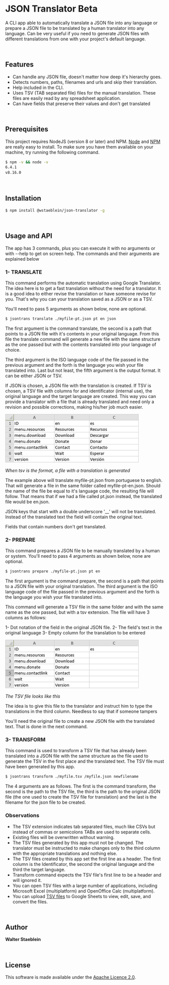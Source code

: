 # JSON Translator Beta

A CLI app able to automatically translate a JSON file into any language or prepare a JSON file to be translated by a human translator into any language. Can be very useful if you need to generate JSON files with different translations from one with your project's default language.

  
  
  
## Features

- Can handle any JSON file, doesn't matter how deep it's hierarchy goes.
- Detects numbers, paths, filenames and urls and skip their translation.
- Help included in the CLI.
- Uses TSV (TAB separated file) files for the manual translation. These files are easily read by any spreadsheet application.
- Can have fields that preserve their values and don't get translated

  
  
  
## Prerequisites

This project requires NodeJS (version 8 or later) and NPM.
[Node](http://nodejs.org/) and [NPM](https://npmjs.org/) are really easy to install.
To make sure you have them available on your machine, try running the following command.

```sh
$ npm -v && node -v
6.4.1
v8.16.0
```

  
  
  
## Installation

```sh
$ npm install @wstaeblein/json-translator -g
```

  
  
  
## Usage and API

The app has 3 commands, plus you can execute it with no arguments or with --help to get on screen help. The commands and their arguments are explained below
  
  
### 1- TRANSLATE

This command performs the automatic translation using Google Translator. The idea here is to get a fast translation without the need for a translator. It is a good idea to either revise the translation or have someone revise for you. That's why you can your translation saved as a JSON or as a TSV.

You'll need to pass 5 arguments as shown below, none are optional.

```sh
$ jsontrans translate ./myfile-pt.json pt en json
```
The first argument is the command translate, the second is a path that points to a JSON file with it's contents in your original language. From this file the translate command will generate a new file with the same structure as the one passed but with the contents translated into your language of choice.

The third argument is the ISO language code of the file passed in the previous argument and the forth is the language you wish your file translated into. Last but not least, the fifth argument is the output format. It can be either JSON or TSV. 

If JSON is chosen, a JSON file with the translation is created. If TSV is chosen, a TSV file with columns for and identificator (internal use), the original language and the target language are created. This way you can provide a translator with a file that is already translated and need only a revision and possible corrections, making his/her job much easier.

![TSV file with translation](./imgs/tsv-ready.png)

*When tsv is the format, a file with a translation is generated*

The example above will translate myfile-pt.json from portuguese to english. That will generate a file in the same folder called myfile-pt-en.json. Should the name of the file be equal to it's language code, the resulting file will follow. That means that if we had a file called pt.json instead, the translated file would be en.json.

JSON keys that start with a double underscore '__' will not be translated. Instead of the translated text the field will contain the original text.

Fields that contain numbers don't get translated.
  
  
### 2- PREPARE

This command prepares a JSON file to be manually translated by a human or system. You'll need to pass 4 arguments as shown below, none are optional.

```sh
$ jsontrans prepare ./myfile-pt.json pt en
```

The first argument is the command prepare, the second is a path that points to a JSON file with your original translation. The third argument is the ISO language code of the file passed in the previous argument and the forth is the language you wish your file translated into.

This command will generate a TSV file in the same folder and with the same name as the one passed, but with a tsv extension. The file will have 3 columns as follows:

1- Dot notation of the field in the original JSON file.
2- The field's text in the original language
3- Empty column for the translation to be entered

![TSV file ready to be translated](./imgs/tsv.png)

*The TSV file looks like this*

The idea is to give this file to the translator and instruct him to type the translations in the third column. Needless to say that if someone tampers 

You'll need the original file to create a new JSON file with the translated text. That is done in the next command.
  
  
### 3- TRANSFORM

This command is used to transform a TSV file that has already been translated into a JSON file with the same structure as the file used to generate the TSV in the first place and the translated text. The TSV file must have been generated by this app.

```sh
$ jsontrans transform ./myfile.tsv /myfile.json newfilename
```

The 4 arguments are as follows. The first is the command transform, the second is the path to the TSV file, the third is the path to the original JSON file (the one used to create the TSV file for translation) and the last is the filename for the json file to be created.
  
  
### Observations

- The TSV extension indicates tab separated files, much like CSVs but instead of commas or semicolons TABs are used to separate cells.
- Existing files will be overwritten without warning.
- The TSV files generated by this app must not be changed. The translator must be instructed to make changes only to the third column with the appropriate translations and nothing else.
- The TSV files created by this app set the first line as a header. The first column is the Identificator, the second the original language and the third the target language.
- Transform command expects the TSV file's first line to be a header and will ignored it.
- You can open TSV files with a large number of applications, including Microsoft Excel (multiplatform) and OpenOffice Calc (multiplatform). 
- You can upload [TSV files](https://docs.fileformat.com/spreadsheet/tsv) to Google Sheets to view, edit, save, and convert the files.

  
  
  
## Author

**Walter Staeblein** 

  
  
  
## License

 This software is made available under the [Apache Licence 2.0](http://www.apache.org/licenses/LICENSE-2.0).